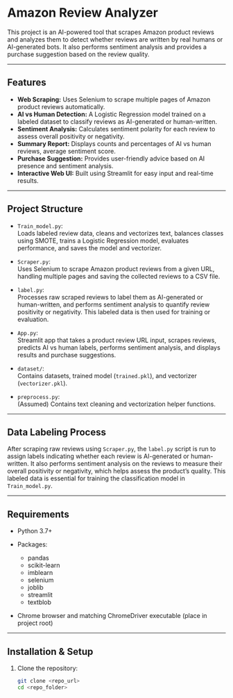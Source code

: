 # Amazon Review Analyzer

This project is an AI-powered tool that scrapes Amazon product reviews and analyzes them to detect whether reviews are written by real humans or AI-generated bots. It also performs sentiment analysis and provides a purchase suggestion based on the review quality.

---

## Features

- **Web Scraping:** Uses Selenium to scrape multiple pages of Amazon product reviews automatically.
- **AI vs Human Detection:** A Logistic Regression model trained on a labeled dataset to classify reviews as AI-generated or human-written.
- **Sentiment Analysis:** Calculates sentiment polarity for each review to assess overall positivity or negativity.
- **Summary Report:** Displays counts and percentages of AI vs human reviews, average sentiment score.
- **Purchase Suggestion:** Provides user-friendly advice based on AI presence and sentiment analysis.
- **Interactive Web UI:** Built using Streamlit for easy input and real-time results.

---

## Project Structure

- `Train_model.py`:  
  Loads labeled review data, cleans and vectorizes text, balances classes using SMOTE, trains a Logistic Regression model, evaluates performance, and saves the model and vectorizer.

- `Scraper.py`:  
  Uses Selenium to scrape Amazon product reviews from a given URL, handling multiple pages and saving the collected reviews to a CSV file.

- `label.py`:  
  Processes raw scraped reviews to label them as AI-generated or human-written, and performs sentiment analysis to quantify review positivity or negativity. This labeled data is then used for training or evaluation.

- `App.py`:  
  Streamlit app that takes a product review URL input, scrapes reviews, predicts AI vs human labels, performs sentiment analysis, and displays results and purchase suggestions.

- `dataset/`:  
  Contains datasets, trained model (`trained.pkl`), and vectorizer (`vectorizer.pkl`).

- `preprocess.py`:  
  (Assumed) Contains text cleaning and vectorization helper functions.

---

## Data Labeling Process

After scraping raw reviews using `Scraper.py`, the `label.py` script is run to assign labels indicating whether each review is AI-generated or human-written. It also performs sentiment analysis on the reviews to measure their overall positivity or negativity, which helps assess the product’s quality. This labeled data is essential for training the classification model in `Train_model.py`.

---

## Requirements

- Python 3.7+
- Packages:
  - pandas
  - scikit-learn
  - imblearn
  - selenium
  - joblib
  - streamlit
  - textblob

- Chrome browser and matching ChromeDriver executable (place in project root)

---

## Installation & Setup

1. Clone the repository:
   ```bash
   git clone <repo_url>
   cd <repo_folder>
